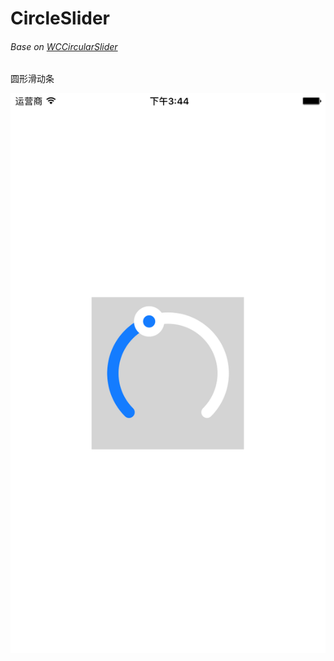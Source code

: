 # CircleSlider
###### Base on [WCCircularSlider](https://github.com/wireitcollege/WCCircularSlider)

 圆形滑动条 

 ![](https://github.com/wuchuwuyou/CircleSlider/blob/master/Simulator%20Screen%20Shot.png)

